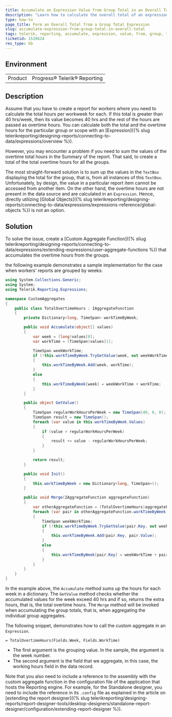 ```yaml
---
title: Accumulate an Expression Value from Group Total in an Overall Total
description: "Learn how to calculate the overall total of an expression that represents group total in Telerik Reporting."
type: how-to
page_title: Form an Overall Total from a Group Total Expression
slug: accumulate-expression-from-group-total-in-overall-total
tags: telerik, reporting, accumulate, expression, value, from, group, total, in, overall, total
ticketid: 1528624
res_type: kb
---
```


## Environment

<table>
	<tbody>
		<tr>
			<td>Product</td>
			<td>Progress® Telerik® Reporting</td>
		</tr>
	</tbody>
</table>


## Description

Assume that you have to create a report for workers where you need to calculate the total hours per workweek for each. If this total is greater than 40 hrs/week, then its value becomes 40 hrs and the rest of the hours are passed as overtime hours. You can calculate both the total and the overtime hours for the particular group or scope with an [Expression]({% slug telerikreporting/designing-reports/connecting-to-data/expressions/overview %}).

However, you may encounter a problem if you need to sum the values of the overtime total hours in the Summary of the report. That said, to create a total of the total overtime hours for
all the groups.

The most straight-forward solution is to sum up the values in the `TextBox` displaying the total for the group, that is, from all instances of this `TextBox`. Unfortunately, by design, the value in a particular report item cannot be accessed from another item. On the other hand, the overtime hours are not present in the data source and are calculated in an `Expression`. Hence, directly utilizing [Global Objects]({% slug telerikreporting/designing-reports/connecting-to-data/expressions/expressions-reference/global-objects %}) is not an option.

## Solution

To solve the issue, create a [Custom Aggregate Function]({% sliug telerikreporting/designing-reports/connecting-to-data/expressions/extending-expressions/user-aggregate-functions %}) that accumulates the overtime hours from the groups.

the following example demonstrates a sample implementation for the case when workers' reports are grouped by weeks:

```C#
using System.Collections.Generic;
using System;
using Telerik.Reporting.Expressions;

namespace CustomAggregates
{
    public class TotalOvertimeHours : IAggregateFunction
    {
        private Dictionary<long, TimeSpan> workTimeByWeek;

        public void Accumulate(object[] values)
        {
            var week = (long)values[0];
            var workTime = (TimeSpan)values[1];

            TimeSpan weekWorkTime;
            if (!this.workTimeByWeek.TryGetValue(week, out weekWorkTime))
            {
                this.workTimeByWeek.Add(week, workTime);
            }
            else
            {
                this.workTimeByWeek[week] = weekWorkTime + workTime;
            }
        }

        public object GetValue()
        {
            TimeSpan regularWorkHoursPerWeek = new TimeSpan(40, 0, 0);
            TimeSpan result = new TimeSpan();
            foreach (var value in this.workTimeByWeek.Values)
            {
                if (value > regularWorkHoursPerWeek)
                {
                    result += value - regularWorkHoursPerWeek;
                }
            }

            return result;
        }

        public void Init()
        {
            this.workTimeByWeek = new Dictionary<long, TimeSpan>();
        }

        public void Merge(IAggregateFunction aggregateFunction)
        {
            var otherAggregateFunction = (TotalOvertimeHours)aggregateFunction;
            foreach (var pair in otherAggregateFunction.workTimeByWeek)
            {
                TimeSpan weekWorkTime;
                if (!this.workTimeByWeek.TryGetValue(pair.Key, out weekWorkTime))
                {
                    this.workTimeByWeek.Add(pair.Key, pair.Value);
                }
                else
                {
                    this.workTimeByWeek[pair.Key] = weekWorkTime + pair.Value;
                }
            }
        }
    }
}
```

In the example above, the `Accumulate` method sums up the hours for each week in a dictionary. The `GetValue` method checks whether the accumulated values for the week exceed 40 hrs and if so, returns the extra hours, that is, the total overtime hours. The `Merge` method will be invoked when accumulating the group totals, that is, when aggregating the individual group aggregates.  

The following snippet, demonstrates how to call the custom aggregate in an `Expression`.

```
= TotalOvertimeHours(Fields.Week, Fields.WorkTime)
```

- The first argument is the grouping value. In the sample, the argument is the week number.
- The second argument is the field that we aggregate, in this case, the working hours field in the data record.

Note that you also need to include a reference to the assembly with the custom aggregate function in the configuration file of the application that hosts the Reporting engine. For example, for the Standalone designer, you need to include the reference in its `.config` file as explained in the
article on [extending the report designer]({% slug telerikreporting/designing-reports/report-designer-tools/desktop-designers/standalone-report-designer/configuration/extending-report-designer %}).
